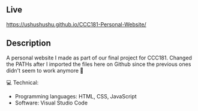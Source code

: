 ## Live
https://ushushushu.github.io/CCC181-Personal-Website/

## Description
A personal website I made as part of our final project for CCC181. Changed the PATHs after I imported the files here on Github since the previous ones didn't seem to work anymore 🫤

💻 Technical:
- Programming languages: HTML, CSS, JavaScript
- Software: Visual Studio Code
